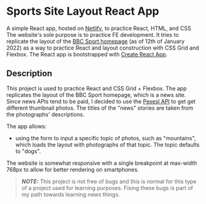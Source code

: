 # Sports Site Layout React App

A simple React app, hosted on [Netlify](https://nbaldzhiev-sports-site.netlify.app/), to practice React, HTML, and CSS The website's sole purpose is to practice FE development. It tries to replicate the layout of the [BBC Sport homepage](https://www.bbc.com/sport) (as of 12th of January 2022) as a way to practice React and layout construction with CSS Grid and Flexbox. The React app is bootstrapped with [Create React App](https://github.com/facebook/create-react-app).

## Description

This project is used to practice React and CSS Grid + Flexbox. The app replicates the layout of the BBC Sport homepage, which is a news site. Since news APIs tend to be paid, I decided to use the [Pexesl API](https://www.pexels.com/api/) to get get different thumbnail photos. The titles of the "news" stories are taken from the photographs' descriptions.

The app allows:
* using the form to input a specific topic of photos, such as "mountains", which loads the layout with photographs of that topic. The topic defaults to "dogs".

The website is somewhat responsive with a single breakpoint at max-width 768px to allow for better rendering on smartphones.

> **_NOTE:_**  This project is not free of bugs and this is normal for this type of a project used for learning purposes. Fixing these bugs is part of my path towards learning news things.
